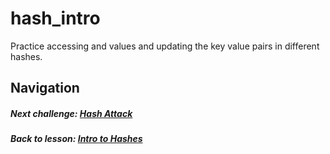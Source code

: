 # hash_intro
Practice accessing and values and updating the key value pairs in different hashes. 

## Navigation  
##### Next challenge: [Hash Attack](https://github.com/Coderdotnew/intro_web_apps_dgm/tree/master/10_class/02_intro_to_hashes/code/02_hash_attack)
##### Back to lesson: [Intro to Hashes](https://github.com/Coderdotnew/intro_web_apps_dgm/tree/master/10_class/02_intro_to_hashes)  